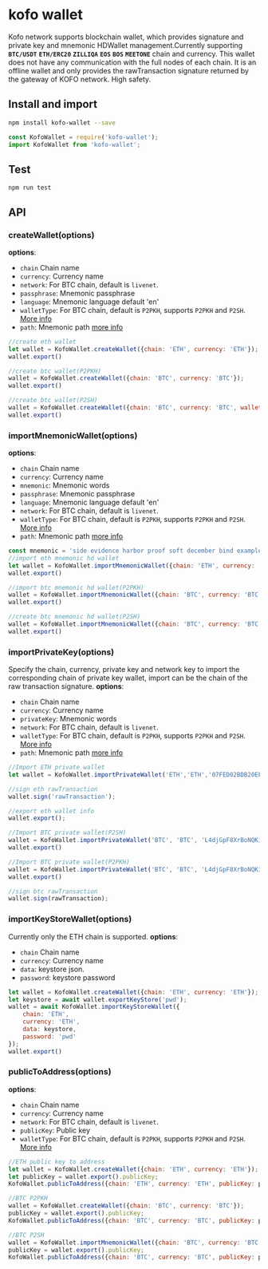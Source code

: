 # kofo wallet
Kofo network supports blockchain wallet, which provides signature and private key and mnemonic HDWallet management.Currently supporting **`BTC/USDT`** **`ETH/ERC20`** **`ZILLIQA`** **`EOS`** **`BOS`** **`MEETONE`** chain and currency.
This wallet does not have any communication with the full nodes of each chain. It is an offline wallet and only provides the rawTransaction signature returned by the gateway of KOFO network. High safety.

## Install and import

```bash
npm install kofo-wallet --save
```
```js
const KofoWallet = require('kofo-wallet');
import KofoWallet from 'kofo-wallet';
```

## Test
```
npm run test
```

## API
### createWallet(options)
**options**:
* `chain` Chain name
* `currency`: Currency name
* `network`: For BTC chain, default is `livenet`.
* `passphrase`: Mnemonic passphrase
* `language`: Mnemonic language default 'en'
* `walletType`: For BTC chain, default is `P2PKH`, supports `P2PKH` and `P2SH`. [More info](https://en.bitcoin.it/wiki/Address)
* `path`: Mnemonic path [more info](https://github.com/bitcoin/bips/blob/master/bip-0044.mediawiki)
```js
//create eth wallet
let wallet = KofoWallet.createWallet({chain: 'ETH', currency: 'ETH'});
wallet.export()

//create btc wallet(P2PKH)
wallet = KofoWallet.createWallet({chain: 'BTC', currency: 'BTC'});
wallet.export()

//create btc wallet(P2SH)
wallet = KofoWallet.createWallet({chain: 'BTC', currency: 'BTC', walletType: 'P2SH'});
wallet.export()
```


### importMnemonicWallet(options)
**options**:
* `chain` Chain name
* `currency`: Currency name
* `mnemonic`: Mnemonic words
* `passphrase`: Mnemonic passphrase
* `language`: Mnemonic language default 'en'
* `network`: For BTC chain, default is `livenet`.
* `walletType`: For BTC chain, default is `P2PKH`, supports `P2PKH` and `P2SH`. [More info](https://en.bitcoin.it/wiki/Address)
* `path`: Mnemonic path [more info](https://github.com/bitcoin/bips/blob/master/bip-0044.mediawiki)
```js
const mnemonic = 'side evidence harbor proof soft december bind example immense give cancel oven';
//import eth mnemonic hd wallet
let wallet = KofoWallet.importMnemonicWallet({chain: 'ETH', currency: 'ETH', mnemonic: mnemonic});
wallet.export()

//import btc mnemonic hd wallet(P2PKH)
wallet = KofoWallet.importMnemonicWallet({chain: 'BTC', currency: 'BTC', mnemonic:mnemonic});
wallet.export()

//create btc mnemonic hd wallet(P2SH)
wallet = KofoWallet.importMnemonicWallet({chain: 'BTC', currency: 'BTC',mnemonic: mnemonic, walletType: 'P2SH'});
wallet.export()
```

### importPrivateKey(options)
Specify the chain, currency, private key and network key to import the corresponding chain of private key wallet, import can be the chain of the raw transaction signature.
**options**:
* `chain` Chain name
* `currency`: Currency name
* `privateKey`: Mnemonic words
* `network`: For BTC chain, default is `livenet`.
* `walletType`: For BTC chain, default is `P2PKH`, supports `P2PKH` and `P2SH`. [More info](https://en.bitcoin.it/wiki/Address)
* `path`: Mnemonic path [more info](https://github.com/bitcoin/bips/blob/master/bip-0044.mediawiki)
```js
//Import ETH private wallet
let wallet = KofoWallet.importPrivateWallet('ETH','ETH','07FED02BDB20EFE5297445472E2AD0647C9E288A5E28A4E0C7C18CEEFC09B470');

//sign eth rawTransaction
wallet.sign('rawTransaction');

//export eth wallet info
wallet.export();

//Import BTC private wallet(P2SH)
wallet = KofoWallet.importPrivateWallet('BTC', 'BTC', 'L4djGpF8XrBoNQKitkT4S398Q8NijEzcdWayGPCS4hXnMDMTfbk2', 'P2SH');
wallet.export()

//Import BTC private wallet(P2PKH)
wallet = KofoWallet.importPrivateWallet('BTC', 'BTC', 'L4djGpF8XrBoNQKitkT4S398Q8NijEzcdWayGPCS4hXnMDMTfbk2');
wallet.export()

//sign btc rawTransaction
wallet.sign(rawTransaction);
```

### importKeyStoreWallet(options)
Currently only the ETH chain is supported.
**options**:
* `chain` Chain name
* `currency`: Currency name
* `data`: keystore json.
* `password`: keystore password
```js
let wallet = KofoWallet.createWallet({chain: 'ETH', currency: 'ETH'});
let keystore = await wallet.exportKeyStore('pwd');
wallet = await KofoWallet.importKeyStoreWallet({
    chain: 'ETH',
    currency: 'ETH',
    data: keystore,
    password: 'pwd'
});
wallet.export()
```
### publicToAddress(options)
**options**:
* `chain` Chain name
* `currency`: Currency name
* `network`: For BTC chain, default is `livenet`.
* `publicKey`: Public key
* `walletType`: For BTC chain, default is `P2PKH`, supports `P2PKH` and `P2SH`. [More info](https://en.bitcoin.it/wiki/Address)
```js
//ETH public key to address
let wallet = KofoWallet.createWallet({chain: 'ETH', currency: 'ETH'});
let publicKey = wallet.export().publicKey;
KofoWallet.publicToAddress({chain: 'ETH', currency: 'ETH', publicKey: publicKey})

//BTC P2PKH
wallet = KofoWallet.createWallet({chain: 'BTC', currency: 'BTC'});
publicKey = wallet.export().publicKey;
KofoWallet.publicToAddress({chain: 'BTC', currency: 'BTC', publicKey: publicKey})

//BTC P2SH
wallet = KofoWallet.importMnemonicWallet({chain: 'BTC', currency: 'BTC',mnemonic: mnemonic, walletType: 'P2SH'});
publicKey = wallet.export().publicKey;
KofoWallet.publicToAddress({chain: 'BTC', currency: 'BTC', publicKey: publicKey, walletType: 'P2SH'})
```